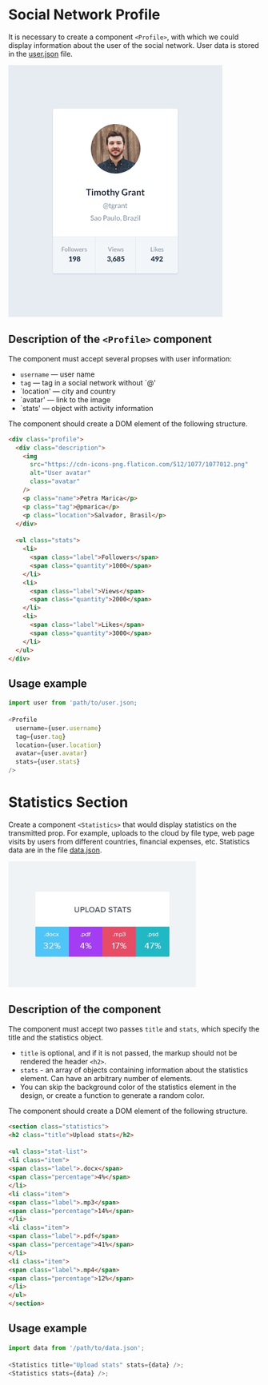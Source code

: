 # Social Network Profile

It is necessary to create a component `<Profile>`, with which we could display
information about the user of the social network. User data is stored in the
[user.json](./user.json) file.

![Preview of the Profile component](./preview.png)

## Description of the `<Profile>` component

The component must accept several propses with user information:

- `username` — user name
- `tag` — tag in a social network without `@'
- `location' — city and country
- `avatar' — link to the image
- `stats' — object with activity information

The component should create a DOM element of the following structure.

```html
<div class="profile">
  <div class="description">
    <img
      src="https://cdn-icons-png.flaticon.com/512/1077/1077012.png"
      alt="User avatar"
      class="avatar"
    />
    <p class="name">Petra Marica</p>
    <p class="tag">@pmarica</p>
    <p class="location">Salvador, Brasil</p>
  </div>

  <ul class="stats">
    <li>
      <span class="label">Followers</span>
      <span class="quantity">1000</span>
    </li>
    <li>
      <span class="label">Views</span>
      <span class="quantity">2000</span>
    </li>
    <li>
      <span class="label">Likes</span>
      <span class="quantity">3000</span>
    </li>
  </ul>
</div>
```

## Usage example

```js
import user from 'path/to/user.json;

<Profile
  username={user.username}
  tag={user.tag}
  location={user.location}
  avatar={user.avatar}
  stats={user.stats}
/>
```

# Statistics Section

Create a component `<Statistics>` that would display statistics on the transmitted
prop. For example, uploads to the cloud by file type, web page visits
by users from different countries, financial expenses, etc. Statistics data are
in the file [data.json](./data.json).

![Preview of the Statistics component](./preview.jpg )

## Description of the component

The component must accept two passes `title` and `stats`, which specify
the title and the statistics object.

- `title` is optional, and if it is not passed, the markup should not be rendered
the header `<h2>`.
- `stats` - an array of objects containing information about the statistics element. Can
have an arbitrary number of elements.
- You can skip the background color of the statistics element in the design, or create
a function to generate a random color.

The component should create a DOM element of the following structure.

```html
<section class="statistics">
<h2 class="title">Upload stats</h2>

<ul class="stat-list">
<li class="item">
<span class="label">.docx</span>
<span class="percentage">4%</span>
</li>
<li class="item">
<span class="label">.mp3</span>
<span class="percentage">14%</span>
</li>
<li class="item">
<span class="label">.pdf</span>
<span class="percentage">41%</span>
</li>
<li class="item">
<span class="label">.mp4</span>
<span class="percentage">12%</span>
</li>
</ul>
</section>
```

## Usage example

```js
import data from '/path/to/data.json';

<Statistics title="Upload stats" stats={data} />;
<Statistics stats={data} />;
```
